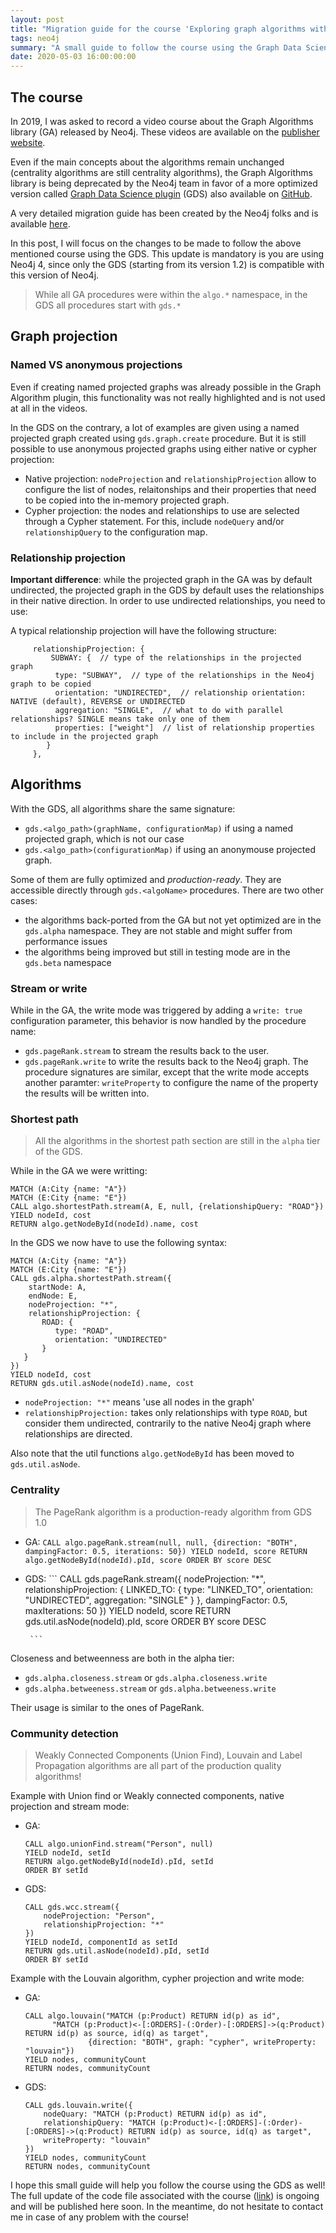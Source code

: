 ```yaml
---
layout: post
title: "Migration guide for the course 'Exploring graph algorithms with Neo4j'"
tags: neo4j
summary: "A small guide to follow the course using the Graph Data Science plugin instead of the Graph Algorithms library."
date: 2020-05-03 16:00:00:00
---
```



## The course

In 2019, I was asked to record a video course about the Graph Algorithms library (GA) released by Neo4j. These videos are available on the [publisher website](https://www.packtpub.com/eu/application-development/exploring-graph-algorithms-neo4j-video).

Even if the main concepts about the algorithms remain unchanged (centrality algorithms are still centrality algorithms), the Graph Algorithms library is being deprecated by the Neo4j team in favor of a more optimized version called [Graph Data Science plugin](https://neo4j.com/docs/graph-data-science/current/) (GDS) also available on [GitHub](https://github.com/neo4j/graph-data-science).

A very detailed migration guide has been created by the Neo4j folks and is available [here](https://neo4j.com/docs/graph-data-science/current/appendix-b/).

In this post, I will focus on the changes to be made to follow the above mentioned course using the GDS. This update is mandatory is you are using Neo4j 4, since only the GDS (starting from its version 1.2) is compatible with this version of Neo4j.

> While all GA procedures were within the `algo.*` namespace, in the GDS all procedures start with `gds.*` 

## Graph projection

### Named VS anonymous projections

Even if creating named projected graphs was already possible in the Graph Algorithm plugin, this functionality was not really highlighted and is not used at all in the videos.

In the GDS on the contrary, a lot of examples are given using a named projected graph created using `gds.graph.create` procedure. But it is still possible to use anonymous projected graphs using either native or cypher projection:

- Native projection: `nodeProjection` and `relationshipProjection` allow to configure the list of nodes, relaitonships and their properties that need to be copied into the in-memory projected graph.
- Cypher projection: the nodes and relationships to use are selected through a Cypher statement. For this, include `nodeQuery` and/or `relationshipQuery` to the configuration map.


### Relationship projection

**Important difference**: while the projected graph in the GA was by default undirected, the projected graph in the GDS by default uses the relationships in their native direction. In order to use undirected relationships, you need to use:

A typical relationship projection will have the following structure:

```
     relationshipProjection: {
         SUBWAY: {  // type of the relationships in the projected graph
	      type: "SUBWAY",  // type of the relationships in the Neo4j graph to be copied
	      orientation: "UNDIRECTED",  // relationship orientation: NATIVE (default), REVERSE or UNDIRECTED
		  aggregation: "SINGLE",  // what to do with parallel relationships? SINGLE means take only one of them
	      properties: ["weight"]  // list of relationship properties to include in the projected graph
	    }
     },
```


## Algorithms

With the GDS, all algorithms share the same signature:

- `gds.<algo_path>(graphName, configurationMap)` if using a named projected graph, which is not our case
- `gds.<algo_path>(configurationMap)` if using an anonymouse projected graph.

Some of them are fully optimized and _production-ready_. They are accessible directly through `gds.<algoName>` procedures. There are two other cases:

- the algorithms back-ported from the GA but not yet optimized are in the `gds.alpha` namespace. They are not stable and might suffer from performance issues
- the algorithms being improved but still in testing mode are in the `gds.beta` namespace


### Stream or write

While in the GA, the write mode was triggered by adding a `write: true` configuration parameter, this behavior is now handled by the procedure name:

- `gds.pageRank.stream` to stream the results back to the user.
- `gds.pageRank.write` to write the results back to the Neo4j graph. The procedure signatures are similar, except that the write mode accepts another paramter: `writeProperty` to configure the name of the property the results will be written into.


### Shortest path

> All the algorithms in the shortest path section are still in the `alpha` tier of the GDS.


While in the GA we were writting:

```
MATCH (A:City {name: "A"})
MATCH (E:City {name: "E"})
CALL algo.shortestPath.stream(A, E, null, {relationshipQuery: "ROAD"})
YIELD nodeId, cost
RETURN algo.getNodeById(nodeId).name, cost
```

In the GDS we now have to use the following syntax:

```
MATCH (A:City {name: "A"})
MATCH (E:City {name: "E"})
CALL gds.alpha.shortestPath.stream({
	startNode: A, 
	endNode: E, 
	nodeProjection: "*",
    relationshipProjection: {
       ROAD: {
	      type: "ROAD",
	      orientation: "UNDIRECTED"
       }
   }
})
YIELD nodeId, cost
RETURN gds.util.asNode(nodeId).name, cost
```

- `nodeProjection: "*"` means 'use all nodes in the graph'
- `relationshipProjection:` takes only relationships with type `ROAD`, but consider them undirected, contrarily to the native Neo4j graph where relationships are directed.

Also note that the util functions `algo.getNodeById` has been moved to `gds.util.asNode`.


### Centrality

> The PageRank algorithm is a production-ready algorithm from GDS 1.0


- GA:
       ```
	   CALL algo.pageRank.stream(null, null, {direction: "BOTH", dampingFactor: 0.5, iterations: 50})
	   YIELD nodeId, score
	   RETURN algo.getNodeById(nodeId).pId, score
	   ORDER BY score DESC
       ```

- GDS:
       ```
	   CALL gds.pageRank.stream({
		   nodeProjection: "*",
		   relationshipProjection: {
			   LINKED_TO: {
				   type: "LINKED_TO",
				   orientation: "UNDIRECTED",
				   aggregation: "SINGLE"
			   }
		   },
		   dampingFactor: 0.5,
		   maxIterations: 50
		})
		YIELD nodeId, score
		RETURN gds.util.asNode(nodeId).pId, score
		ORDER BY score DESC
	   
       ```

Closeness and betweenness are both in the alpha tier:

- `gds.alpha.closeness.stream` or `gds.alpha.closeness.write`
- `gds.alpha.betweeness.stream` or `gds.alpha.betweeness.write`

Their usage is similar to the ones of PageRank.


### Community detection

> Weakly Connected Components (Union Find), Louvain and Label Propagation algorithms are all part of the production quality algorithms!


Example with Union find or Weakly connected components, native projection and stream mode:

- GA:
    ```
	CALL algo.unionFind.stream("Person", null)
	YIELD nodeId, setId
	RETURN algo.getNodeById(nodeId).pId, setId
	ORDER BY setId	
	```
- GDS:
    ```
	CALL gds.wcc.stream({
		nodeProjection: "Person",
		relationshipProjection: "*"
	}) 
	YIELD nodeId, componentId as setId
	RETURN gds.util.asNode(nodeId).pId, setId
	ORDER BY setId
	
	```

Example with the Louvain algorithm, cypher projection and write mode:

- GA:
    ```
	CALL algo.louvain("MATCH (p:Product) RETURN id(p) as id",
		  "MATCH (p:Product)<-[:ORDERS]-(:Order)-[:ORDERS]->(q:Product) RETURN id(p) as source, id(q) as target", 
                  {direction: "BOTH", graph: "cypher", writeProperty: "louvain"})
	YIELD nodes, communityCount
	RETURN nodes, communityCount
	```
	
- GDS:
    ```
	CALL gds.louvain.write({
		nodeQuary: "MATCH (p:Product) RETURN id(p) as id",
		relationshipQuery: "MATCH (p:Product)<-[:ORDERS]-(:Order)-[:ORDERS]->(q:Product) RETURN id(p) as source, id(q) as target", 
		writeProperty: "louvain"
	})
	YIELD nodes, communityCount
	RETURN nodes, communityCount
	```


I hope this small guide will help you follow the course using the GDS as well! The full update of the code file associated with the course ([link](https://github.com/PacktPublishing/Exploring-Graph-Algorithms-with-Neo4j)) is ongoing and will be published here soon. In the meantime, do not hesitate to contact me in case of any problem with the course!
